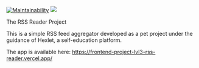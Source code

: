 [![Maintainability](https://api.codeclimate.com/v1/badges/502f470f9e7032769324/maintainability)](https://codeclimate.com/github/sol-un/frontend-project-lvl3-RSS-Reader/maintainability)
![](https://github.com/sol-un/frontend-project-lvl3-RSS-Reader/workflows/Node%20CI/badge.svg)

The RSS Reader Project

This is a simple RSS feed aggregator developed as a pet project under the guidance of Hexlet, a self-education platform.

The app is available here: https://frontend-project-lvl3-rss-reader.vercel.app/
